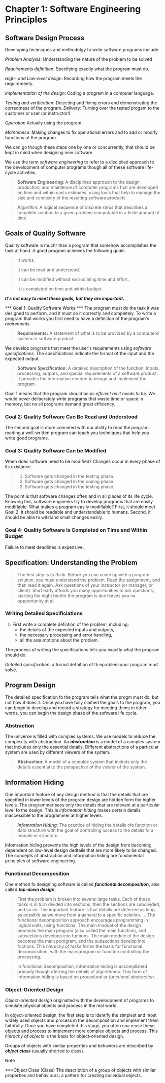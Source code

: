 # Chapter 1: Software Engineering Principles

## Software Design Process

Developing techniques and methodolgy to write software programs include:

*Problem Analysis*: Understanding the nature of the problem to be solved

*Requirements definition*: Specifying exactly what the program must do.

*High- and Low-level design*: Recording how the program meets the requirements.

*Implementation of the design*: Coding a program in a computer language.

*Testing and verification*: Detecting and fixing errors and demonstrating the correctness of the program.
*Delivery*: Turning over the tested progam to the customer or user (or instructor!)

*Operation* Actually using the program.

*Maintenece*: Making changes to fix operational errors and to add or modify functions of the program.

We can go though these steps one by one or concurrently, that should be kept in mind when designing new software.

We use the term *software engineering* to refer to a disciplied approach to the development of computer programs though all of these software life-cycle activities.

>**Software Engineering**: A disciplined approach to the design, production, and maintence of computer programs that are developed on time and within costs estimaes, using tools that help to manage the size and comlexity of the resulting software products.

>*Algorithm*: A logical sequence of discrete steps that describes a complete solution to a given problem computable in a finite amount of time.

## Goals of Quality Software

Quality software is muchr than a program that somehow accomplishes the task at hand. A good program achieves the following goals:

> It works.
>
> It can be read and understood.
>
> It can be modified without excruciating time and effort.
>
> It is completed on time and within budget.

***It's not easy to meet these goals, but they are important.***

*** Goal 1: Quality Software Works ***
The program must do the task it was designed to perform, and it must do it correctly and completely. To write a program that works you first need to have a definition of the program's *reqirements.*

> **Requirements:** A statement of what is to be provided by a computerd system or software product.

We develop programs that meet the user's requirements using *software specifications.* The specifications indicate the format of the input and the expected output.

> **Software Specification:** A detailed description of the function, inputs, processing, outputs, and special requirements of a software product. It provides the information needed to design and implement the program.

Goal 1 means that the program should be as *effcient as it needs to be.* We would never deliberately write programs that waste time or space in memory, but no all programs demand great efficiency.

### Goal 2: Quality Software Can Be Read and Understood

The second goal is more concered with our ability to read the program. reading a well-written program can teach you techniques that help you write good programs.

### Goal 3: Quality Software Can be Modified

When does software need to be modified? Changes occur in every phase of its existance.

> 1. Software gets changed in the testing phase.
> 2. Software gets changed in the coding phase.
> 3. Software gets changed in the testing phase.

The point is that software changes often and in all places of its life cycle. Knowing this, software engineers try to develop programs that are easily modifiable.
What makes a program easily modifiable? First, it should meet Goal 2: it should be readable and understandable to humans. Second, it should be able to witstand small changes easily. 

### Goal 4: Quality Software Is Completed on Time and Within Budget
Failure to meet deadlines is expensive.

## Specification: Understanding the Problem

> The first step is to *think*. Before you can come up with a program solution, you must understand the problem. Read the assignment, and then read it again. Ask questions of your instructor (or manager, or client). Start early affords you many opportunities to ask questions; starting the night beofre the program is due leaves you no oppportunity at all.

### Writing Detailed Specificiations
1. First write a complete defintion of the problem, including:
    - the details of the expected inputs and outputs,
    - the necessary processing and error handling,
    - all the assumptions about the problem.

The process of writing the specifications tells you exactly what the program should do.

*Detailed specification*: a formal defnition of th eproblem your program must solve.

## Program Design

The detailed specification fo the program tells what the progm must do, but not how it does it. Once you have fully claified the goals fo the program, you can begin to develop and record a strategy for meeting them; in other words, you can begin the design phase of the software life cycle.

### Abstraction

The universe is filled with comples systems. We use models to reduce the complexity with abstraction. An ***abstraction*** is a model of a comples system that includes only the essential details. Different abstractions of a particular system are used by different viewers of the system.

> **Abstraction**: A model of a complex system that includs only the details essential to the perspective of the viewer of the system.

## Information Hiding
One important feature of any design method is that the details that are specified in lower levels of the program design are hidden form the higher levels. The programmer sees only the details that are relevant at a particular level fo the design. This is *information hiding* makes certain details inaccessible to the programmer at higher levels.

> ***Infomration Hiding***: The practice of hiding the details ofa  function or data structure with the goal of controlling access to the details fo a module or structure.

Infomration hiding prevents the high levels of the design from becoming dependent on low-level design dedtails that are more likely to be changed. The concepts of abstraction and information hiding are fundamental principles of software engineering.

### Functional Decomposition
One method fo designing software is called ***functional decomposition***, also called ***top-down design***.
> First the problem is broken into several large tasks. Each of these tasks is in turn divided into sections, then the sections are subdivided, and so on. The important feature is that details are deferred as long as possible as we move from a general to a specific solution. ... The functional decomposition approach encourages programming in logical units, using functions. The main moduel of the design beomces the main program (also called the main function), and subsections develoop into funtions. The main module of the design becomes the main porogram, and the subsections develop into fuctions. This *hierachy of tasks* forms the basis for functional decomposition, with the main program or function controlling the processing.

> In functional decomposition, infomration hiding is accomplished primarly though dferring the details of algorithmns. This form of information hiding is based on *procedural* or *functional abstraction*.

### Object-Oriented Design

*Object-oriented design* originalted with the develoopment of programs to simulate physical objects and process in the real world.

In object-oriented design, the first step is to identify the simplest and most widely used objects and process in the decomposition and implement them faithfully. Once you have completed this stage, you often cna reuse these objects and process to implement more complex objects and process. This *hierachy of objects* is the basis for object-oriented design.

Groups of objects with similar properties and behaviors are described by ***object class*** (usually shorted to class).

> [!NOTE]
> ***Object Class (Class) The description of a group of objects with similar properties and behaviours; a pattern for creating individual objects.
